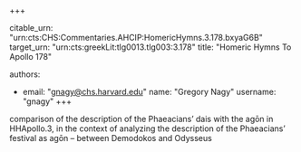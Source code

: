 +++


citable_urn: "urn:cts:CHS:Commentaries.AHCIP:HomericHymns.3.178.bxyaG6B"
target_urn: "urn:cts:greekLit:tlg0013.tlg003:3.178"
title: "Homeric Hymns To Apollo 178"

authors:
- email: "gnagy@chs.harvard.edu"
  name: "Gregory Nagy"
  username: "gnagy"
+++

<p>comparison of the description of the Phaeacians’ dais with the agōn in HHApollo.3, in the context of analyzing the description of the Phaeacians’ festival as agōn – between Demodokos and Odysseus</p>